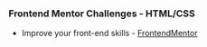 ### Frontend Mentor Challenges - HTML/CSS

- Improve your front-end skills - [FrontendMentor](https://www.frontendmentor.io/)
